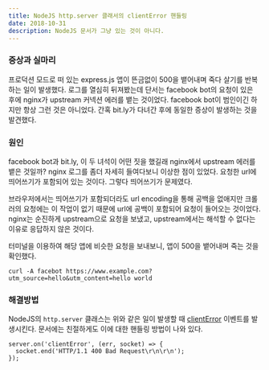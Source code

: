 ```yaml
---
title: NodeJS http.server 클래서의 clientError 핸들링
date: 2018-10-31
description: NodeJS 문서가 그냥 있는 것이 아니다.
---
```


### 증상과 실마리

프로덕션 모드로 떠 있는 express.js 앱이 뜬금없이 500을 뱉어내며 죽다 살기를 반복하는 일이 발생했다. 로그를 열심히 뒤져봤는데 단서는 facebook bot의 요청이 있은 후에 nginx가 upstream 커넥션 에러를 뱉는 것이었다. facebook bot이 범인이긴 하지만 항상 그런 것은 아니었다. 간혹 bit.ly가 다녀간 후에 동일한 증상이 발생하는 것을 발견했다.

### 원인

facebook bot과 bit.ly, 이 두 녀석이 어떤 짓을 했길래 nginx에서 upstream 에러를 뱉은 것일까? nginx 로그를 좀더 자세히 들여다보니 이상한 점이 있었다. 요청한 url에 띄어쓰기가 포함되어 있는 것이다. 그렇다 띄어쓰기가 문제였다. 

브라우저에서는 띄어쓰기가 포함되더라도 url encoding을 통해 공백을 없애지만 크롤러의 요청에는 이 작업이 없기 때문에 url에 공백이 포함되어 요청이 들어오는 것이었다. nginx는 순진하게 upstream으로 요청을 보냈고, upstream에서는 해석할 수 없다는 이유로 응답하지 않은 것이다.

터미널을 이용하여 해당 앱에 비슷한 요청을 보내보니, 앱이 500을 뱉어내며 죽는 것을 확인했다.

```
curl -A facebot https://www.example.com?utm_source=hello&utm_content=hello world
```

### 해결방법

NodeJS의 `http.server` 클래스는 위와 같은 일이 발생할 때 [clientError](https://nodejs.org/api/http.html#http_event_clienterror) 이벤트를 발생시킨다. 문서에는 친절하게도 이에 대한 핸들링 방법이 나와 있다. 

```
server.on('clientError', (err, socket) => {
  socket.end('HTTP/1.1 400 Bad Request\r\n\r\n');
});
```

